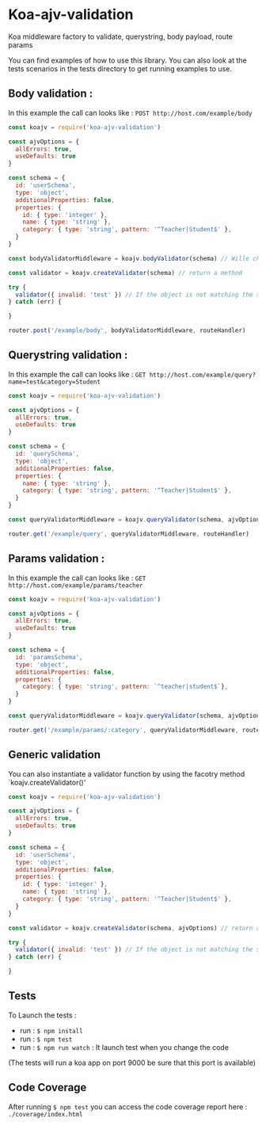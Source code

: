 # Koa-ajv-validation

Koa middleware factory to validate, querystring, body payload, route params

You can find examples of how to use this library.
You can also look at the tests scenarios in the tests directory to get running examples to use.

## Body validation :

In this example the call can looks like : `POST http://host.com/example/body`

```js
const koajv = require('koa-ajv-validation')

const ajvOptions = {
  allErrors: true,
  useDefaults: true
}

const schema = {
  id: 'userSchema',
  type: 'object',
  additionalProperties: false,
  properties: {
    id: { type: 'integer' },
    name: { type: 'string' },
    category: { type: 'string', pattern: '^Teacher|Student$' },
  }
}

const bodyValidatorMiddleware = koajv.bodyValidator(schema) // Wille check ctx.request.body

const validator = koajv.createValidator(schema) // return a method

try {
  validator({ invalid: 'test' }) // If the object is not matching the schema an execption is thrown
} catch (err) {

}

router.post('/example/body', bodyValidatorMiddleware, routeHandler)
```

## Querystring validation :

In this example the call can looks like : `GET http://host.com/example/query?name=test&category=Student`

```js
const koajv = require('koa-ajv-validation')

const ajvOptions = {
  allErrors: true,
  useDefaults: true
}

const schema = {
  id: 'querySchema',
  type: 'object',
  additionalProperties: false,
  properties: {
    name: { type: 'string' },
    category: { type: 'string', pattern: '^Teacher|Student$' },
  }
}

const queryValidatorMiddleware = koajv.queryValidator(schema, ajvOptions) // Will check ctx.request.query

router.get('/example/query', queryValidatorMiddleware, routeHandler)
```

## Params validation :

In this example the call can looks like : `GET http://host.com/example/params/teacher`

```js
const koajv = require('koa-ajv-validation')

const ajvOptions = {
  allErrors: true,
  useDefaults: true
}

const schema = {
  id: 'paramsSchema',
  type: 'object',
  additionalProperties: false,
  properties: {
    category: { type: 'string', pattern: `^teacher|student$`},
  }
}

const queryValidatorMiddleware = koajv.queryValidator(schema, ajvOptions) // Will check ctx.params

router.get('/example/params/:category', queryValidatorMiddleware, routeHandler)
```

## Generic validation

You can also instantiate a validator function by using the facotry method `koajv.createValidator()'

```js
const koajv = require('koa-ajv-validation')

const ajvOptions = {
  allErrors: true,
  useDefaults: true
}

const schema = {
  id: 'userSchema',
  type: 'object',
  additionalProperties: false,
  properties: {
    id: { type: 'integer' },
    name: { type: 'string' },
    category: { type: 'string', pattern: '^Teacher|Student$' },
  }
}

const validator = koajv.createValidator(schema, ajvOptions) // return a method

try {
  validator({ invalid: 'test' }) // If the object is not matching the schema an execption is thrown
} catch (err) {

}
```

## Tests

To Launch the tests :

- run : `$ npm install`
- run : `$ npm test`
- run : `$ npm run watch` : It launch test when you change the code

(The tests will run a koa app on port 9000 be sure that this port is available)

## Code Coverage

After running `$ npm test` you can access the code coverage report here : `./coverage/index.html`
